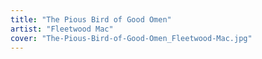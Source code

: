```yaml
---
title: "The Pious Bird of Good Omen"
artist: "Fleetwood Mac"
cover: "The-Pious-Bird-of-Good-Omen_Fleetwood-Mac.jpg"
---
```

